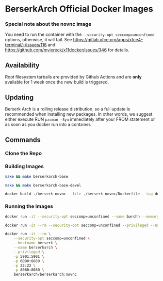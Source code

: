 # BerserkArch Official Docker Images

### Special note about the novnc image

You need to run the container with the `--security-opt seccomp=unconfined` options, otherwise, it will fail. See https://gitlab.xfce.org/apps/xfce4-terminal/-/issues/116 and https://github.com/mviereck/x11docker/issues/346 for details.

## Availability

Root filesystem tarballs are provided by Github Actions and are **only** available for 1 week once the new build is triggered.

## Updating

Berserk Arch is a rolling release distribution, so a full update is recommended when installing new packages. In other words, we suggest either execute RUN `pacman -Syu` immediately after your FROM statement or as soon as you docker run into a container.

## Commands

### Clone the Repo

### Building Images

```bash
make && make berserkarch-base
```

```bash
make && make berserkarch-base-devel
```

```bash
docker build ./berserk-novnc --file ./berserk-novnc/Dockerfile --tag docker.io/berserkarch/berserkarch:novnc
```

### Running the Images

```bash
docker run -it --security-opt seccomp=unconfined --name barchh --memory 4G --hostname berserk berserkarch/berserkarch:base
```

```bash
docker run -it --rm --security-opt seccomp=unconfined --privileged --name berserk --hostname berserk berserkarch/berserkarch:base-devel
```

```bash
docker run -it --rm \
    --security-opt seccomp=unconfined \
    --hostname berserk \
    --name berserkarch \
    --privileged \
    -p 5901:5901 \
    -p 6080:6080 \
    -p 22:22 \
    -p 8080:8080 \
    berserkarch/berserkarch:novnc
```
